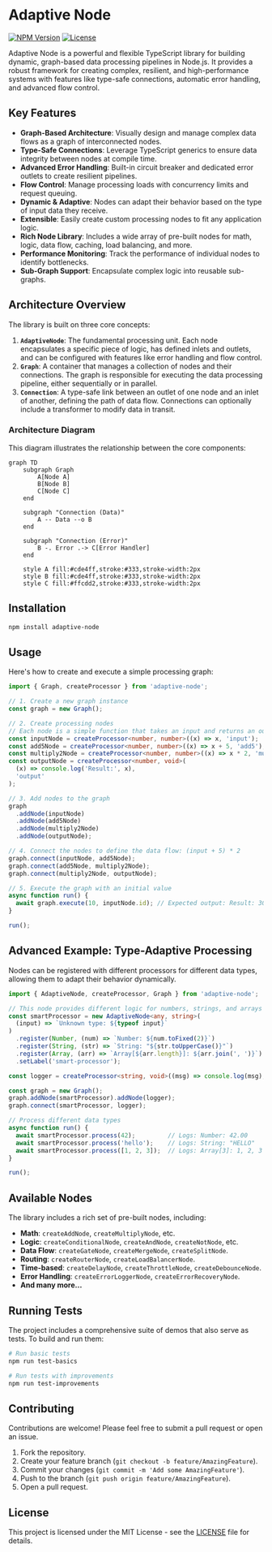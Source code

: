 # Adaptive Node

[![NPM Version](https://img.shields.io/npm/v/adaptive-node.svg)](https://www.npmjs.com/package/adaptive-node)
[![License](https://img.shields.io/npm/l/adaptive-node.svg)](https://github.com/your-username/adaptive-node/blob/main/LICENSE)

Adaptive Node is a powerful and flexible TypeScript library for building dynamic, graph-based data processing pipelines in Node.js. It provides a robust framework for creating complex, resilient, and high-performance systems with features like type-safe connections, automatic error handling, and advanced flow control.

## Key Features

- **Graph-Based Architecture**: Visually design and manage complex data flows as a graph of interconnected nodes.
- **Type-Safe Connections**: Leverage TypeScript generics to ensure data integrity between nodes at compile time.
- **Advanced Error Handling**: Built-in circuit breaker and dedicated error outlets to create resilient pipelines.
- **Flow Control**: Manage processing loads with concurrency limits and request queuing.
- **Dynamic & Adaptive**: Nodes can adapt their behavior based on the type of input data they receive.
- **Extensible**: Easily create custom processing nodes to fit any application logic.
- **Rich Node Library**: Includes a wide array of pre-built nodes for math, logic, data flow, caching, load balancing, and more.
- **Performance Monitoring**: Track the performance of individual nodes to identify bottlenecks.
- **Sub-Graph Support**: Encapsulate complex logic into reusable sub-graphs.

## Architecture Overview

The library is built on three core concepts:

1.  **`AdaptiveNode`**: The fundamental processing unit. Each node encapsulates a specific piece of logic, has defined inlets and outlets, and can be configured with features like error handling and flow control.
2.  **`Graph`**: A container that manages a collection of nodes and their connections. The graph is responsible for executing the data processing pipeline, either sequentially or in parallel.
3.  **`Connection`**: A type-safe link between an outlet of one node and an inlet of another, defining the path of data flow. Connections can optionally include a transformer to modify data in transit.

### Architecture Diagram

This diagram illustrates the relationship between the core components:

```mermaid
graph TD
    subgraph Graph
        A[Node A]
        B[Node B]
        C[Node C]
    end

    subgraph "Connection (Data)"
        A -- Data --o B
    end

    subgraph "Connection (Error)"
        B -. Error .-> C[Error Handler]
    end

    style A fill:#cde4ff,stroke:#333,stroke-width:2px
    style B fill:#cde4ff,stroke:#333,stroke-width:2px
    style C fill:#ffcdd2,stroke:#333,stroke-width:2px
```

## Installation

```bash
npm install adaptive-node
```

## Usage

Here's how to create and execute a simple processing graph:

```typescript
import { Graph, createProcessor } from 'adaptive-node';

// 1. Create a new graph instance
const graph = new Graph();

// 2. Create processing nodes
// Each node is a simple function that takes an input and returns an output.
const inputNode = createProcessor<number, number>((x) => x, 'input');
const add5Node = createProcessor<number, number>((x) => x + 5, 'add5');
const multiply2Node = createProcessor<number, number>((x) => x * 2, 'multiply2');
const outputNode = createProcessor<number, void>(
  (x) => console.log('Result:', x),
  'output'
);

// 3. Add nodes to the graph
graph
  .addNode(inputNode)
  .addNode(add5Node)
  .addNode(multiply2Node)
  .addNode(outputNode);

// 4. Connect the nodes to define the data flow: (input + 5) * 2
graph.connect(inputNode, add5Node);
graph.connect(add5Node, multiply2Node);
graph.connect(multiply2Node, outputNode);

// 5. Execute the graph with an initial value
async function run() {
  await graph.execute(10, inputNode.id); // Expected output: Result: 30
}

run();
```

## Advanced Example: Type-Adaptive Processing

Nodes can be registered with different processors for different data types, allowing them to adapt their behavior dynamically.

```typescript
import { AdaptiveNode, createProcessor, Graph } from 'adaptive-node';

// This node provides different logic for numbers, strings, and arrays
const smartProcessor = new AdaptiveNode<any, string>(
  (input) => `Unknown type: ${typeof input}`
)
  .register(Number, (num) => `Number: ${num.toFixed(2)}`)
  .register(String, (str) => `String: "${str.toUpperCase()}"`)
  .register(Array, (arr) => `Array[${arr.length}]: ${arr.join(', ')}`)
  .setLabel('smart-processor');

const logger = createProcessor<string, void>((msg) => console.log(msg), 'logger');

const graph = new Graph();
graph.addNode(smartProcessor).addNode(logger);
graph.connect(smartProcessor, logger);

// Process different data types
async function run() {
  await smartProcessor.process(42);         // Logs: Number: 42.00
  await smartProcessor.process('hello');    // Logs: String: "HELLO"
  await smartProcessor.process([1, 2, 3]);  // Logs: Array[3]: 1, 2, 3
}

run();
```

## Available Nodes

The library includes a rich set of pre-built nodes, including:
- **Math**: `createAddNode`, `createMultiplyNode`, etc.
- **Logic**: `createConditionalNode`, `createAndNode`, `createNotNode`, etc.
- **Data Flow**: `createGateNode`, `createMergeNode`, `createSplitNode`.
- **Routing**: `createRouterNode`, `createLoadBalancerNode`.
- **Time-based**: `createDelayNode`, `createThrottleNode`, `createDebounceNode`.
- **Error Handling**: `createErrorLoggerNode`, `createErrorRecoveryNode`.
- **And many more...**

## Running Tests

The project includes a comprehensive suite of demos that also serve as tests. To build and run them:

```bash
# Run basic tests
npm run test-basics

# Run tests with improvements
npm run test-improvements
```

## Contributing

Contributions are welcome! Please feel free to submit a pull request or open an issue.

1.  Fork the repository.
2.  Create your feature branch (`git checkout -b feature/AmazingFeature`).
3.  Commit your changes (`git commit -m 'Add some AmazingFeature'`).
4.  Push to the branch (`git push origin feature/AmazingFeature`).
5.  Open a pull request.

## License

This project is licensed under the MIT License - see the [LICENSE](LICENSE) file for details.
